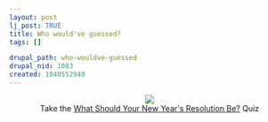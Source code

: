 ```yaml
--- 
layout: post
lj_post: TRUE
title: Who would've guessed?
tags: []

drupal_path: who-wouldve-guessed
drupal_nid: 1083
created: 1040552940
---
```

<center>
<img src="http://users.rcn.com/leviadams/smooch.jpg"><br>
Take the <a href="http://users.rcn.com/leviadams/quiz.htm">What Should Your New Year's Resolution Be?</a> Quiz
</center><br>
